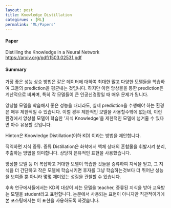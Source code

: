 ```yaml
---
layout: post
title: Knowledge Distillation
categirues : [ML]
permalink: 'ML/Papers'
---
```

#### **Paper** ####
Distilling the Knowledge in a Neural Network    
https://arxiv.org/pdf/1503.02531.pdf  

#### **Summary**
가장 좋은 성능 상승 방법은 같은 데이터에 대하여 최대한 많고 다양한 모델들을 학습하여 그들의 prediction을 평균내는 것입니다.
하지만 이런 앙상블을 통한 prediction은 계산적으로 비싸며, 특히 각 모델들이 큰 인공신경망일 때 매우 문제가 됩니다.

앙상블 모델을 학습해서 좋은 성능을 내더라도, 실제 prediction을 수행해야 하는 환경은 매우 제한적일 수 있습니다. 
이럴 경우 제한적인 모델을 사용할수밖에 없는데, 이런 환경에서 앙상블 모델이 학습한 '지식 Knowledge'을 제한적인 모델에
넘겨줄 수 있다면 아주 유용할 것입니다.

Hinton은 Knowledge Distillation(이하 KD) 이라는 방법을 제안합니다.

직역하면 지식 증류. 증류 Distillation은 화학에서 액체 상태의 혼합물을 휘발시켜 분리, 추출하는 방법을 의미합니다. 상당히 은유적인 표현을 사용했습니다. 

앙상블 모델 등 더 복잡하고 거대한 모델이 학습한 것들을 증류하여 지식을 얻고, 그 지식을 더 간단하고 작은 모델에 학습시키면
후자를 그냥 학습하는것보다 더 뛰어난 성능을 보여줄 뿐 아니라 몇몇 재미있는 성질을 관찰할 수 있습니다. 

후속 연구에서들에서는 KD의 대상이 되는 모델을 teacher, 증류된 지식을 받아 교육받는 모델을 student라고 표현합니다.
논문에서 사용되는 표현이 아니지만 직관적이기에 본 포스팅에서는 이 표현을 사용하도록 하겠습니다.

 



